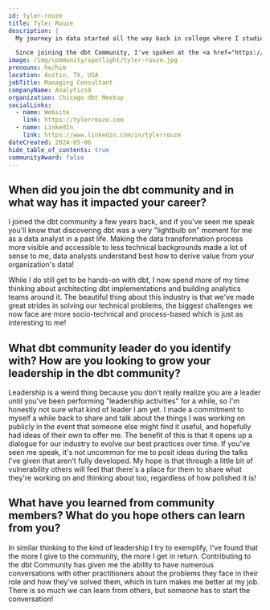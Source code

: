```yaml
---
id: tyler-rouze
title: Tyler Rouze
description: |
  My journey in data started all the way back in college where I studied Industrial Engineering. One of the core topics you learn in this program is mathematical optimization, where we often use data files as inputs to model constraints on these kinds of problems! Since then, I've been a data analyst on both small and large teams, and more recently a consultant shepherding our firm's dbt-based projects towards success.

  Since joining the dbt Community, I've spoken at the <a href="https://www.meetup.com/chicago-dbt-meetup/">Chicago dbt Meetup</a>, <a href="https://coalesce.getdbt.com/speakers/tyler-rouze">Coalesce</a> (a milestone for my career!), dbt's Data Leaders Series, and even made open source contributions to `dbt-core`! It has been the joy of my career to be a part of this vibrant community.
image: /img/community/spotlight/tyler-rouze.jpg
pronouns: he/him
location: Austin, TX, USA
jobTitle: Managing Consultant
companyName: Analytics8
organization: Chicago dbt Meetup
socialLinks:
  - name: Website
    link: https://tylerrouze.com
  - name: LinkedIn
    link: https://www.linkedin.com/in/tylerrouze
dateCreated: 2024-05-06
hide_table_of_contents: true
communityAward: false
---
```


## When did you join the dbt community and in what way has it impacted your career?

I joined the dbt community a few years back, and if you've seen me speak you'll know that discovering dbt was a very "lightbulb on" moment for me as a data analyst in a past life. Making the data transformation process more visible and accessible to less technical backgrounds made a lot of sense to me, data analysts understand best how to derive value from your organization's data!

While I do still get to be hands-on with dbt, I now spend more of my time thinking about architecting dbt implementations and building analytics teams around it. The beautiful thing about this industry is that we've made great strides in solving our technical problems, the biggest challenges we now face are more socio-technical and process-based which is just as interesting to me!

## What dbt community leader do you identify with? How are you looking to grow your leadership in the dbt community?

Leadership is a weird thing because you don't really realize you are a leader until you've been performing "leadership activities" for a while, so I'm honestly not sure what kind of leader I am yet. I made a commitment to myself a while back to share and talk about the things I was working on publicly in the event that someone else might find it useful, and hopefully had ideas of their own to offer me. The benefit of this is that it opens up a dialogue for our industry to evolve our best practices over time. If you've seen me speak, it's not uncommon for me to posit ideas during the talks I've given that aren't fully developed. My hope is that through a little bit of vulnerability others will feel that there's a place for them to share what they're working on and thinking about too, regardless of how polished it is!

## What have you learned from community members? What do you hope others can learn from you?

In similar thinking to the kind of leadership I try to exemplify, I've found that the more I give to the community, the more I get in return. Contributing to the dbt Community has given me the ability to have numerous conversations with other practitioners about the problems they face in their role and how they've solved them, which in turn makes me better at my job. There is so much we can learn from others, but someone has to start the conversation!
